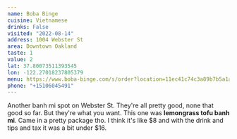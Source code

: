 ```yaml
---
name: Boba Binge
cuisine: Vietnamese
drinks: False
visited: "2022-08-14"
address: 1004 Webster St
area: Downtown Oakland
taste: 1
value: 2
lat: 37.80073511393545
lon: -122.27018237805379
menu: https://www.boba-binge.com/s/order?location=11ec41c74c3a89b7b5a1ac1f6bbbcc9c#6
phone: "+15106045491"
---
```


Another banh mi spot on Webster St. They're all pretty good, none that good so far. But they're what you want. This one was **lemongrass tofu banh mi**. Came in a pretty package tho. I think it's like $8 and with the drink and tips and tax it was a bit under $16.
